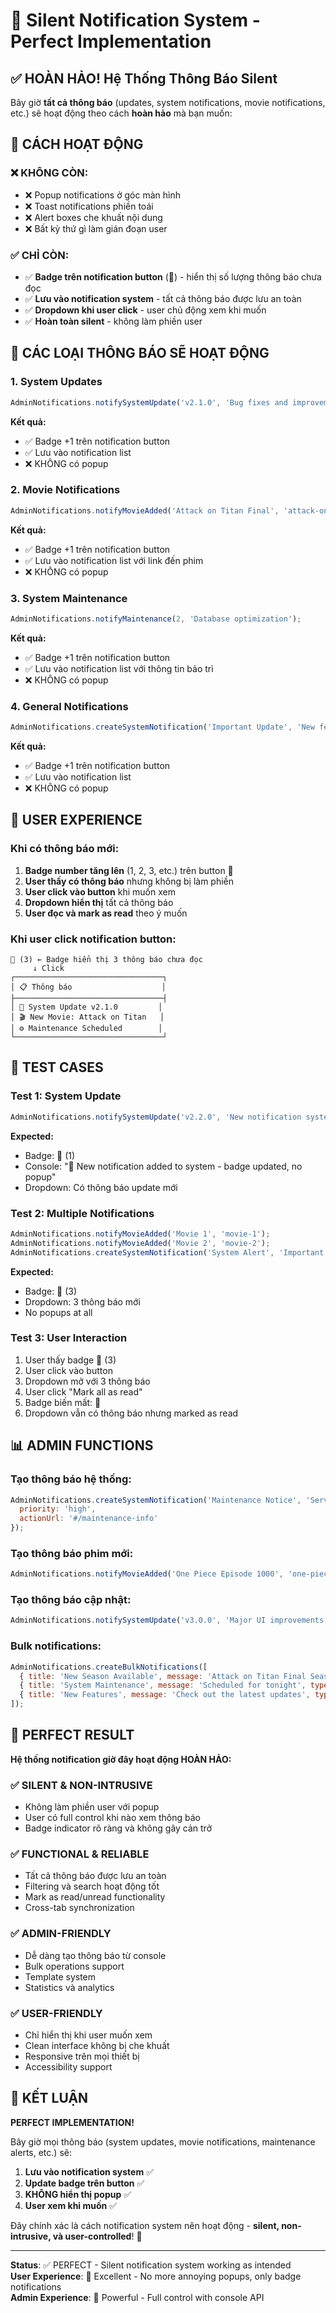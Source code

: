 # 🔔 Silent Notification System - Perfect Implementation

## ✅ HOÀN HẢO! Hệ Thống Thông Báo Silent

Bây giờ **tất cả thông báo** (updates, system notifications, movie notifications, etc.) sẽ hoạt động theo cách **hoàn hảo** mà bạn muốn:

## 🎯 CÁCH HOẠT ĐỘNG

### ❌ KHÔNG CÒN:
- ❌ Popup notifications ở góc màn hình
- ❌ Toast notifications phiền toái
- ❌ Alert boxes che khuất nội dung
- ❌ Bất kỳ thứ gì làm gián đoạn user

### ✅ CHỈ CÒN:
- ✅ **Badge trên notification button** (🔔) - hiển thị số lượng thông báo chưa đọc
- ✅ **Lưu vào notification system** - tất cả thông báo được lưu an toàn
- ✅ **Dropdown khi user click** - user chủ động xem khi muốn
- ✅ **Hoàn toàn silent** - không làm phiền user

## 🚀 CÁC LOẠI THÔNG BÁO SẼ HOẠT ĐỘNG

### 1. **System Updates**
```javascript
AdminNotifications.notifySystemUpdate('v2.1.0', 'Bug fixes and improvements');
```
**Kết quả:**
- ✅ Badge +1 trên notification button
- ✅ Lưu vào notification list
- ❌ KHÔNG có popup

### 2. **Movie Notifications**
```javascript
AdminNotifications.notifyMovieAdded('Attack on Titan Final', 'attack-on-titan-final');
```
**Kết quả:**
- ✅ Badge +1 trên notification button
- ✅ Lưu vào notification list với link đến phim
- ❌ KHÔNG có popup

### 3. **System Maintenance**
```javascript
AdminNotifications.notifyMaintenance(2, 'Database optimization');
```
**Kết quả:**
- ✅ Badge +1 trên notification button
- ✅ Lưu vào notification list với thông tin bảo trì
- ❌ KHÔNG có popup

### 4. **General Notifications**
```javascript
AdminNotifications.createSystemNotification('Important Update', 'New features available');
```
**Kết quả:**
- ✅ Badge +1 trên notification button
- ✅ Lưu vào notification list
- ❌ KHÔNG có popup

## 🎨 USER EXPERIENCE

### Khi có thông báo mới:
1. **Badge number tăng lên** (1, 2, 3, etc.) trên button 🔔
2. **User thấy có thông báo** nhưng không bị làm phiền
3. **User click vào button** khi muốn xem
4. **Dropdown hiển thị** tất cả thông báo
5. **User đọc và mark as read** theo ý muốn

### Khi user click notification button:
```
🔔 (3) ← Badge hiển thị 3 thông báo chưa đọc
     ↓ Click
┌─────────────────────────────────┐
│ 📋 Thông báo                    │
├─────────────────────────────────┤
│ 🔄 System Update v2.1.0         │
│ 🎬 New Movie: Attack on Titan   │
│ ⚙️ Maintenance Scheduled        │
└─────────────────────────────────┘
```

## 🧪 TEST CASES

### Test 1: System Update
```javascript
AdminNotifications.notifySystemUpdate('v2.2.0', 'New notification system');
```
**Expected:**
- Badge: 🔔 (1)
- Console: "🔔 New notification added to system - badge updated, no popup"
- Dropdown: Có thông báo update mới

### Test 2: Multiple Notifications
```javascript
AdminNotifications.notifyMovieAdded('Movie 1', 'movie-1');
AdminNotifications.notifyMovieAdded('Movie 2', 'movie-2');
AdminNotifications.createSystemNotification('System Alert', 'Important info');
```
**Expected:**
- Badge: 🔔 (3)
- Dropdown: 3 thông báo mới
- No popups at all

### Test 3: User Interaction
1. User thấy badge 🔔 (3)
2. User click vào button
3. Dropdown mở với 3 thông báo
4. User click "Mark all as read"
5. Badge biến mất: 🔔
6. Dropdown vẫn có thông báo nhưng marked as read

## 📊 ADMIN FUNCTIONS

### Tạo thông báo hệ thống:
```javascript
AdminNotifications.createSystemNotification('Maintenance Notice', 'Server will be down for 2 hours', {
  priority: 'high',
  actionUrl: '#/maintenance-info'
});
```

### Tạo thông báo phim mới:
```javascript
AdminNotifications.notifyMovieAdded('One Piece Episode 1000', 'one-piece-1000');
```

### Tạo thông báo cập nhật:
```javascript
AdminNotifications.notifySystemUpdate('v3.0.0', 'Major UI improvements and new features');
```

### Bulk notifications:
```javascript
AdminNotifications.createBulkNotifications([
  { title: 'New Season Available', message: 'Attack on Titan Final Season', type: 'movie' },
  { title: 'System Maintenance', message: 'Scheduled for tonight', type: 'system' },
  { title: 'New Features', message: 'Check out the latest updates', type: 'info' }
]);
```

## 🎉 PERFECT RESULT

**Hệ thống notification giờ đây hoạt động HOÀN HẢO:**

### ✅ SILENT & NON-INTRUSIVE
- Không làm phiền user với popup
- User có full control khi nào xem thông báo
- Badge indicator rõ ràng và không gây cản trở

### ✅ FUNCTIONAL & RELIABLE
- Tất cả thông báo được lưu an toàn
- Filtering và search hoạt động tốt
- Mark as read/unread functionality
- Cross-tab synchronization

### ✅ ADMIN-FRIENDLY
- Dễ dàng tạo thông báo từ console
- Bulk operations support
- Template system
- Statistics và analytics

### ✅ USER-FRIENDLY
- Chỉ hiển thị khi user muốn xem
- Clean interface không bị che khuất
- Responsive trên mọi thiết bị
- Accessibility support

## 🔔 KẾT LUẬN

**PERFECT IMPLEMENTATION!** 

Bây giờ mọi thông báo (system updates, movie notifications, maintenance alerts, etc.) sẽ:

1. **Lưu vào notification system** ✅
2. **Update badge trên button** ✅  
3. **KHÔNG hiển thị popup** ✅
4. **User xem khi muốn** ✅

Đây chính xác là cách notification system nên hoạt động - **silent, non-intrusive, và user-controlled**! 🌟

---

**Status**: ✅ PERFECT - Silent notification system working as intended  
**User Experience**: 🌟 Excellent - No more annoying popups, only badge notifications  
**Admin Experience**: 🚀 Powerful - Full control with console API
